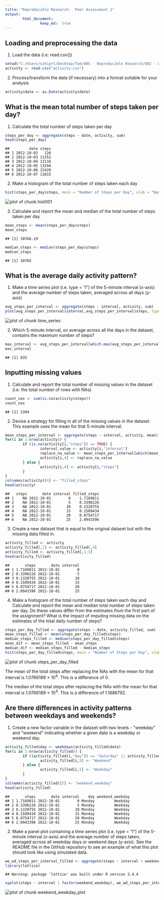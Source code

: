 ```yaml
---
title: "Reproducible Research:  Peer Assessment 1"
output: 
        html_document:
                keep_md:  true
---
```




## Loading and preprocessing the data

1.  Load the data (i.e. read.csv())


```r
setwd("C:/Users/schiprt/Desktop/Tom/005 - Reproducible Research/002 - Week 2/Project")
activity <- read.csv("activity.csv")
```

2.  Process/transform the data (if necessary) into a format suitable for your analysis


```r
activity$date <- as.Date(activity$date)
```


## What is the mean total number of steps taken per day?

1.  Calculate the total number of steps taken per day


```r
steps_per_day <- aggregate(steps ~ date, activity, sum)
head(steps_per_day)
```

```
##         date steps
## 1 2012-10-02   126
## 2 2012-10-03 11352
## 3 2012-10-04 12116
## 4 2012-10-05 13294
## 5 2012-10-06 15420
## 6 2012-10-07 11015
```

2.  Make a histogram of the total number of steps taken each day

```r
hist(steps_per_day$steps, main = "Number of Steps per Day", xlab = "Number of Steps", col="blue")
```

![plot of chunk hist001](./figure/hist001-1.png)

3.  Calculate and report the mean and median of the total number of steps taken per day

```r
mean_steps <- mean(steps_per_day$steps)
mean_steps
```

```
## [1] 10766.19
```

```r
median_steps <- median(steps_per_day$steps)
median_steps    
```

```
## [1] 10765
```

## What is the average daily activity pattern?

1.  Make a time series plot (i.e. type = "l") of the 5-minute interval (x-axis) and the average number of steps taken, averaged across all days (y-axis)


```r
avg_steps_per_interval <- aggregate(steps ~ interval, activity, sum)
plot(avg_steps_per_interval$interval,avg_steps_per_interval$steps, type = "l", main = "Average Steps per Interval", xlab = "Interval", ylab = "Average Number of Steps")
```

![plot of chunk time_series](./figure/time_series-1.png)

2.  Which 5-minute interval, on average across all the days in the dataset, contains the maximum number of steps?


```r
max_interval <- avg_steps_per_interval[which.max(avg_steps_per_interval$steps),"interval"]
max_interval
```

```
## [1] 835
```

## Inputting missing values

1.  Calculate and report the total number of missing values in the dataset (i.e. the total number of rows with NAs)


```r
count_nas <- sum(is.na(activity$steps))
count_nas
```

```
## [1] 2304
```

2.  Devise a strategy for filling in all of the missing values in the dataset. This example uses the mean for that 5-minute interval.


```r
mean_steps_per_interval <- aggregate(steps ~ interval, activity, mean)
for(i in 1:nrow(activity)) {
        if (is.na(activity[i,"steps"]) == TRUE) {
                interval_value <- activity[i,"interval"]
                replace_na_value <- mean_steps_per_interval[which(mean_steps_per_interval$interval == interval_value),"steps"]
                activity[i,4] <- replace_na_value
        } else {
                activity[i,4] <- activity[i,"steps"]
        }
}
colnames(activity)[4] <- "filled_steps"
head(activity)
```

```
##   steps       date interval filled_steps
## 1    NA 2012-10-01        0    1.7169811
## 2    NA 2012-10-01        5    0.3396226
## 3    NA 2012-10-01       10    0.1320755
## 4    NA 2012-10-01       15    0.1509434
## 5    NA 2012-10-01       20    0.0754717
## 6    NA 2012-10-01       25    2.0943396
```

3.  Create a new dataset that is equal to the original dataset but with the missing data filled in.


```r
activity_filled <- activity
activity_filled[,1] <- activity_filled[,4]
activity_filled <- activity_filled[,1:3]
head(activity_filled)
```

```
##       steps       date interval
## 1 1.7169811 2012-10-01        0
## 2 0.3396226 2012-10-01        5
## 3 0.1320755 2012-10-01       10
## 4 0.1509434 2012-10-01       15
## 5 0.0754717 2012-10-01       20
## 6 2.0943396 2012-10-01       25
```

4.  Make a histogram of the total number of steps taken each day and Calculate and report the mean and median total number of steps taken per day. Do these values differ from the estimates from the first part of the assignment? What is the impact of imputing missing data on the estimates of the total daily number of steps?


```r
steps_per_day_filled <- aggregate(steps ~ date, activity_filled, sum)
mean_steps_filled <- mean(steps_per_day_filled$steps)
median_steps_filled <- median(steps_per_day_filled$steps)
mean_dif <- mean_steps_filled - mean_steps
median_dif <- median_steps_filled - median_steps
hist(steps_per_day_filled$steps, main = "Number of Steps per Day", xlab = "Number of Steps", col="red")
```

![plot of chunk steps_per_day_filled](./figure/steps_per_day_filled-1.png)

The mean of the total steps after replacing the NAs with the mean for that interval is 1.0766189 &times; 10<sup>4</sup>.  This is a difference of 0.  

The median of the total steps after replacing the NAs with the mean for that interval is 1.0766189 &times; 10<sup>4</sup>.  This is a difference of 1.1886792. 

## Are there differences in activity patterns between weekdays and weekends?

1.  Create a new factor variable in the dataset with two levels - "weekday" and "weekend" indicating whether a given date is a weekday or weekend day.


```r
activity_filled$day <- weekdays(activity_filled$date)
for(i in 1:nrow(activity_filled)) {
        if ((activity_filled[i,"day"]) == "Saturday" || activity_filled[i,"day"] =="Sunday") {
                activity_filled[i,5] <- "Weekend"
        } else {
                activity_filled[i,5] <- "Weekday"
        }
}
colnames(activity_filled)[5] <- "weekend_weekday"
head(activity_filled)
```

```
##       steps       date interval    day weekend_weekday
## 1 1.7169811 2012-10-01        0 Monday         Weekday
## 2 0.3396226 2012-10-01        5 Monday         Weekday
## 3 0.1320755 2012-10-01       10 Monday         Weekday
## 4 0.1509434 2012-10-01       15 Monday         Weekday
## 5 0.0754717 2012-10-01       20 Monday         Weekday
## 6 2.0943396 2012-10-01       25 Monday         Weekday
```

2.  Make a panel plot containing a time series plot (i.e. type = "l") of the 5-minute interval (x-axis) and the average number of steps taken, averaged across all weekday days or weekend days (y-axis). See the README file in the GitHub repository to see an example of what this plot should look like using simulated data.


```r
we_wd_steps_per_interval_filled <- aggregate(steps ~ interval + weekend_weekday, activity_filled, mean)
library(lattice)
```

```
## Warning: package 'lattice' was built under R version 3.4.4
```

```r
xyplot(steps ~ interval | factor(weekend_weekday), we_wd_steps_per_interval_filled, aspect = 1/2, type = "l")
```

![plot of chunk weekend_weekday_plot](./figure/weekend_weekday_plot-1.png)
